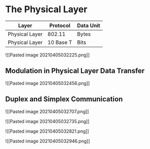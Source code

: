 # The Physical Layer

| Layer          | Protocol  | Data Unit |
| -------------- | --------- | --------- |
| Physical Layer | 802.11    | Bytes     |
| Physical Layer | 10 Base T | Bits      |

![[Pasted image 20210405032225.png]]

## Modulation in Physical Layer Data Transfer
![[Pasted image 20210405032456.png]]

## Duplex and Simplex Communication
![[Pasted image 20210405032707.png]]

![[Pasted image 20210405032735.png]]

![[Pasted image 20210405032821.png]]

![[Pasted image 20210405032946.png]]
